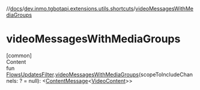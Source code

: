 //[docs](../../index.md)/[dev.inmo.tgbotapi.extensions.utils.shortcuts](index.md)/[videoMessagesWithMediaGroups](video-messages-with-media-groups.md)



# videoMessagesWithMediaGroups  
[common]  
Content  
fun [FlowsUpdatesFilter](../dev.inmo.tgbotapi.updateshandlers/-flows-updates-filter/index.md).[videoMessagesWithMediaGroups](video-messages-with-media-groups.md)(scopeToIncludeChannels: ? = null): <[ContentMessage](../dev.inmo.tgbotapi.types.message.abstracts/-content-message/index.md)<[VideoContent](../dev.inmo.tgbotapi.types.message.content.media/-video-content/index.md)>>  



